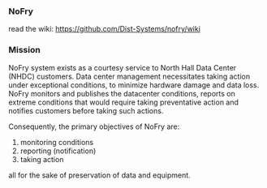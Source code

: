 ### NoFry

read the wiki: https://github.com/Dist-Systems/nofry/wiki


### Mission 
NoFry system exists as a courtesy service to North Hall Data Center (NHDC) customers. Data center management necessitates taking action under exceptional conditions, to minimize hardware damage and data loss. NoFry monitors and publishes the datacenter conditions, reports on extreme conditions that would require taking preventative action and notifies customers before taking such actions.

Consequently, the primary objectives of NoFry are:

1. monitoring conditions
2. reporting (notification)
3. taking action
        
all for the sake of preservation of data and equipment.
